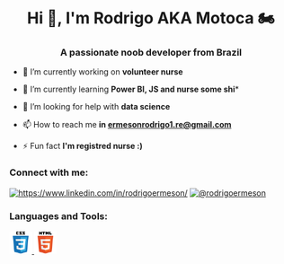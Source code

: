 <h1 align="center">Hi 👋, I'm Rodrigo AKA Motoca 🏍️</h1>
<h3 align="center">A passionate noob developer from Brazil</h3>

- 🔭 I’m currently working on **volunteer nurse**

- 🌱 I’m currently learning **Power BI, JS and nurse some shi***

- 🤝 I’m looking for help with **data science**

- 📫 How to reach me **in ermesonrodrigo1.re@gmail.com**

- ⚡ Fun fact **I'm registred nurse :)**

<h3 align="left">Connect with me:</h3>
<p align="left">
<a href="https://linkedin.com/in/https://www.linkedin.com/in/rodrigoermeson/" target="blank"><img align="center" src="https://raw.githubusercontent.com/rahuldkjain/github-profile-readme-generator/master/src/images/icons/Social/linked-in-alt.svg" alt="https://www.linkedin.com/in/rodrigoermeson/" height="30" width="40" /></a>
<a href="https://instagram.com/@rodrigoermeson" target="blank"><img align="center" src="https://raw.githubusercontent.com/rahuldkjain/github-profile-readme-generator/master/src/images/icons/Social/instagram.svg" alt="@rodrigoermeson" height="30" width="40" /></a>
</p>

<h3 align="left">Languages and Tools:</h3>
<p align="left"> <a href="https://www.w3schools.com/css/" target="_blank" rel="noreferrer"> <img src="https://raw.githubusercontent.com/devicons/devicon/master/icons/css3/css3-original-wordmark.svg" alt="css3" width="40" height="40"/> </a> <a href="https://www.w3.org/html/" target="_blank" rel="noreferrer"> <img src="https://raw.githubusercontent.com/devicons/devicon/master/icons/html5/html5-original-wordmark.svg" alt="html5" width="40" height="40"/> </a> </p>
